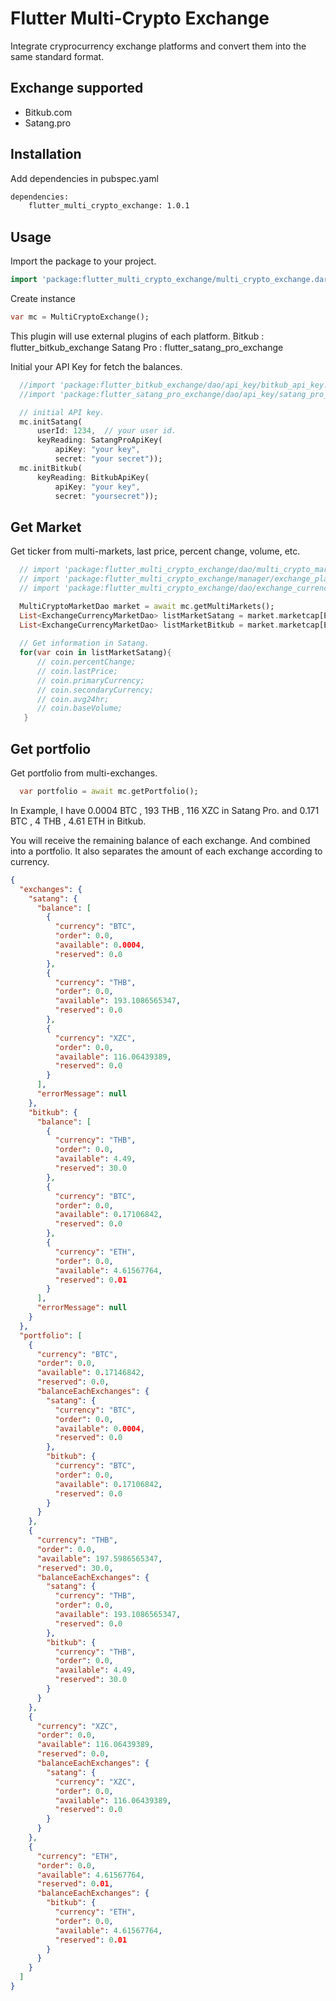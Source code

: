 # Flutter Multi-Crypto Exchange

Integrate cryprocurrency exchange platforms and convert them into the same standard format.

## Exchange supported
- Bitkub.com
- Satang.pro

## Installation

Add dependencies in pubspec.yaml

```bash
dependencies:
    flutter_multi_crypto_exchange: 1.0.1
```

## Usage

Import the package to your project.

```dart
import 'package:flutter_multi_crypto_exchange/multi_crypto_exchange.dart';
```

Create instance

```dart
var mc = MultiCryptoExchange();
```

This plugin will use external plugins of each platform.
ฺBitkub     : flutter_bitkub_exchange
Satang Pro : flutter_satang_pro_exchange


Initial your API Key for fetch the balances.

```dart
  //import 'package:flutter_bitkub_exchange/dao/api_key/bitkub_api_key.dart';
  //import 'package:flutter_satang_pro_exchange/dao/api_key/satang_pro_api_key.dart';

  // initial API key.
  mc.initSatang(
      userId: 1234,  // your user id.
      keyReading: SatangProApiKey(
          apiKey: "your key",
          secret: "your secret"));
  mc.initBitkub(
      keyReading: BitkubApiKey(
          apiKey: "your key",
          secret: "yoursecret"));
```

## Get Market

Get ticker from multi-markets, last price, percent change, volume, etc.

```dart
  // import 'package:flutter_multi_crypto_exchange/dao/multi_crypto_market_dao.dart';
  // import 'package:flutter_multi_crypto_exchange/manager/exchange_platform.dart';
  // import 'package:flutter_multi_crypto_exchange/dao/exchange_currency_market_dao.dart';

  MultiCryptoMarketDao market = await mc.getMultiMarkets();
  List<ExchangeCurrencyMarketDao> listMarketSatang = market.marketcap[ExchangePlatform.SATANG_PRO];
  List<ExchangeCurrencyMarketDao> listMarketBitkub = market.marketcap[ExchangePlatform.BITKUB];
  
  // Get information in Satang.
  for(var coin in listMarketSatang){
      // coin.percentChange;
      // coin.lastPrice;
      // coin.primaryCurrency;
      // coin.secondaryCurrency;
      // coin.avg24hr;
      // coin.baseVolume;
   }
```

## Get portfolio

Get portfolio from multi-exchanges.

```dart
  var portfolio = await mc.getPortfolio();
```

In Example, I have
0.0004 BTC , 193 THB , 116 XZC in Satang Pro.
and 0.171 BTC , 4 THB , 4.61 ETH in Bitkub.

You will receive the remaining balance of each exchange. 
And combined into a portfolio. It also separates the amount of each exchange according to currency.

```json
{
  "exchanges": {
    "satang": {
      "balance": [
        {
          "currency": "BTC",
          "order": 0.0,
          "available": 0.0004,
          "reserved": 0.0
        },
        {
          "currency": "THB",
          "order": 0.0,
          "available": 193.1086565347,
          "reserved": 0.0
        },
        {
          "currency": "XZC",
          "order": 0.0,
          "available": 116.06439389,
          "reserved": 0.0
        }
      ],
      "errorMessage": null
    },
    "bitkub": {
      "balance": [
        {
          "currency": "THB",
          "order": 0.0,
          "available": 4.49,
          "reserved": 30.0
        },
        {
          "currency": "BTC",
          "order": 0.0,
          "available": 0.17106842,
          "reserved": 0.0
        },
        {
          "currency": "ETH",
          "order": 0.0,
          "available": 4.61567764,
          "reserved": 0.01
        }
      ],
      "errorMessage": null
    }
  },
  "portfolio": [
    {
      "currency": "BTC",
      "order": 0.0,
      "available": 0.17146842,
      "reserved": 0.0,
      "balanceEachExchanges": {
        "satang": {
          "currency": "BTC",
          "order": 0.0,
          "available": 0.0004,
          "reserved": 0.0
        },
        "bitkub": {
          "currency": "BTC",
          "order": 0.0,
          "available": 0.17106842,
          "reserved": 0.0
        }
      }
    },
    {
      "currency": "THB",
      "order": 0.0,
      "available": 197.5986565347,
      "reserved": 30.0,
      "balanceEachExchanges": {
        "satang": {
          "currency": "THB",
          "order": 0.0,
          "available": 193.1086565347,
          "reserved": 0.0
        },
        "bitkub": {
          "currency": "THB",
          "order": 0.0,
          "available": 4.49,
          "reserved": 30.0
        }
      }
    },
    {
      "currency": "XZC",
      "order": 0.0,
      "available": 116.06439389,
      "reserved": 0.0,
      "balanceEachExchanges": {
        "satang": {
          "currency": "XZC",
          "order": 0.0,
          "available": 116.06439389,
          "reserved": 0.0
        }
      }
    },
    {
      "currency": "ETH",
      "order": 0.0,
      "available": 4.61567764,
      "reserved": 0.01,
      "balanceEachExchanges": {
        "bitkub": {
          "currency": "ETH",
          "order": 0.0,
          "available": 4.61567764,
          "reserved": 0.01
        }
      }
    }
  ]
}
```